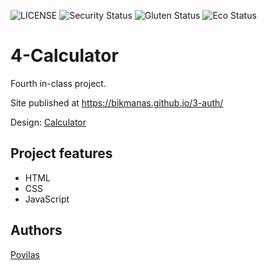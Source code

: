 ![LICENSE](https://img.shields.io/badge/license-MIT-blue.svg?style=flat-square)
![Security Status](https://img.shields.io/security-headers?label=Security&url=https%3A%2F%2Fgithub.com&style=flat-square)
![Gluten Status](https://img.shields.io/badge/Gluten-Free-green.svg)
![Eco Status](https://img.shields.io/badge/ECO-Friendly-green.svg)

# 4-Calculator

Fourth in-class project.

Site published at https://bikmanas.github.io/3-auth/

Design: [Calculator](https://i.pinimg.com/564x/62/0d/df/620ddf3a2b0240b701f8c474f4f3d1a8.jpg)

## Project features
- HTML
- CSS 
- JavaScript

## Authors

[Povilas](https://github.com/bikmanas)
